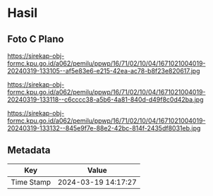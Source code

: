 # Hasil

## Foto C Plano

https://sirekap-obj-formc.kpu.go.id/a062/pemilu/ppwp/16/71/02/10/04/1671021004019-20240319-133105--af5e83e6-e215-42ea-ac78-b8f23e820617.jpg

https://sirekap-obj-formc.kpu.go.id/a062/pemilu/ppwp/16/71/02/10/04/1671021004019-20240319-133118--c6cccc38-a5b6-4a81-840d-d49f8c0d42ba.jpg

https://sirekap-obj-formc.kpu.go.id/a062/pemilu/ppwp/16/71/02/10/04/1671021004019-20240319-133132--845e9f7e-88e2-42bc-814f-2435df8031eb.jpg


## Metadata

| Key        | Value               |
| ---------- | ------------------- |
| Time Stamp | 2024-03-19 14:17:27 |



